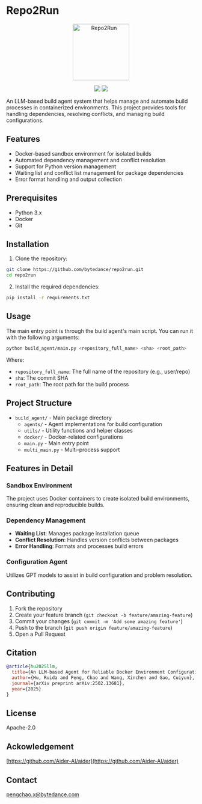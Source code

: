 # Repo2Run

<p align="center">
  <img width="150" alt="Repo2Run" src="https://github.com/user-attachments/assets/b7ee9681-d05b-468f-bbef-3040d8c6683b" />
</p>

<p align="center">
  <a href="https://arxiv.org/abs/2502.13681"><img src="https://img.shields.io/badge/cs.SE-arXiv%3A2502.13681-B31B1B.svg"></a>
  <a href="https://opensource.org/licenses/Apache-2.0"><img src="https://img.shields.io/badge/License-Apache_2.0-blue.svg"></a>
</p>

An LLM-based build agent system that helps manage and automate build processes in containerized environments. This project provides tools for handling dependencies, resolving conflicts, and managing build configurations.

## Features

- Docker-based sandbox environment for isolated builds
- Automated dependency management and conflict resolution
- Support for Python version management
- Waiting list and conflict list management for package dependencies
- Error format handling and output collection

## Prerequisites

- Python 3.x
- Docker
- Git

## Installation

1. Clone the repository:
```bash
git clone https://github.com/bytedance/repo2run.git
cd repo2run
```

2. Install the required dependencies:
```bash
pip install -r requirements.txt
```

## Usage

The main entry point is through the build agent's main script. You can run it with the following arguments:

```bash
python build_agent/main.py <repository_full_name> <sha> <root_path>
```

Where:
- `repository_full_name`: The full name of the repository (e.g., user/repo)
- `sha`: The commit SHA
- `root_path`: The root path for the build process

## Project Structure

- `build_agent/` - Main package directory
  - `agents/` - Agent implementations for build configuration
  - `utils/` - Utility functions and helper classes
  - `docker/` - Docker-related configurations
  - `main.py` - Main entry point
  - `multi_main.py` - Multi-process support

## Features in Detail

### Sandbox Environment
The project uses Docker containers to create isolated build environments, ensuring clean and reproducible builds.

### Dependency Management
- **Waiting List**: Manages package installation queue
- **Conflict Resolution**: Handles version conflicts between packages
- **Error Handling**: Formats and processes build errors

### Configuration Agent
Utilizes GPT models to assist in build configuration and problem resolution.

## Contributing

1. Fork the repository
2. Create your feature branch (`git checkout -b feature/amazing-feature`)
3. Commit your changes (`git commit -m 'Add some amazing feature'`)
4. Push to the branch (`git push origin feature/amazing-feature`)
5. Open a Pull Request

## Citation

```bibtex
@article{hu2025llm,
  title={An LLM-based Agent for Reliable Docker Environment Configuration},
  author={Hu, Ruida and Peng, Chao and Wang, Xinchen and Gao, Cuiyun},
  journal={arXiv preprint arXiv:2502.13681},
  year={2025}
}
```

## License

Apache-2.0

## Ackowledgement

[https://github.com/Aider-AI/aider](https://github.com/Aider-AI/aider)

## Contact

pengchao.x@bytedance.com
